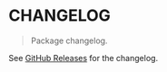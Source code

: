 # CHANGELOG

> Package changelog.

See [GitHub Releases](https://github.com/stdlib-js/array-base-assert-is-real-data-type/releases) for the changelog.